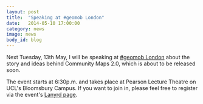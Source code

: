 ```yaml
---
layout: post
title:  "Speaking at #geomob London"
date:   2014-05-10 17:00:00
category: news
image: news
body_id: blog
---
```


Next Tuesday, 13th May, I will be speaking at [#geomob London](http://geomobldn.org) about the story and ideas behind Community Maps 2.0, which is about to be released soon. 

The event starts at 6:30p.m. and takes place at Pearson Lecture Theatre on UCL's Bloomsbury Campus. If you want to join in, please feel free to register via the event's [Lanyrd page](http://lanyrd.com/2014/geomob-may/).
